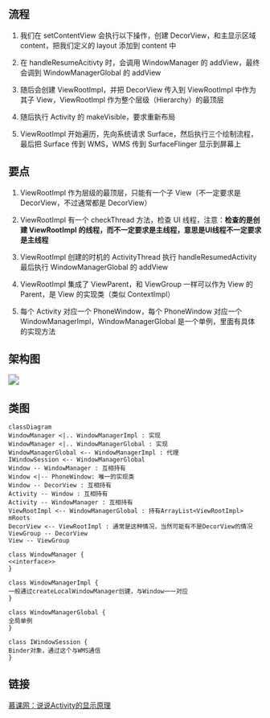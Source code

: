 ## 流程
1. 我们在 setContentView 会执行以下操作，创建 DecorView，和主显示区域 content，把我们定义的 layout 添加到 content 中

2. 在 handleResumeAcitivty 时，会调用 WindowManager 的 addView，最终会调到 WindowManagerGlobal 的 addView
3. 随后会创建 ViewRootImpl，并把 DecorView 传入到 ViewRootImpl 中作为其子 View，ViewRootImpl 作为整个层级（Hierarchy）的最顶层
4. 随后执行 Activity 的 makeVisible，要求重新布局
5. ViewRootImpl 开始遍历，先向系统请求 Surface，然后执行三个绘制流程，最后把 Surface 传到 WMS，WMS 传到 SurfaceFlinger 显示到屏幕上

## 要点

1. ViewRootImpl 作为层级的最顶层，只能有一个子 View（不一定要求是 DecorView，不过通常都是 DecorView）

2. ViewRootImpl 有一个 checkThread 方法，检查 UI 线程，注意：**检查的是创建 ViewRootImpl 的线程，而不一定要求是主线程，意思是UI线程不一定要求是主线程**
3. ViewRootImpl 创建的时机的 ActivityThread 执行 handleResumedActivity 最后执行 WindowManagerGlobal 的 addView
4. ViewRootImpl 集成了 ViewParent，和 ViewGroup 一样可以作为 View 的 Parent，是 View 的实现类（类似 ContextImpl）
5. 每个 Activity 对应一个 PhoneWindow，每个 PhoneWindow 对应一个 WindowManagerImpl，WindowManagerGlobal 是一个单例，里面有具体的实现方法

## 架构图
<img src="../assets/Activity Window DecorView关系.png" style="zoom:130%;" />

## 类图

```mermaid
classDiagram
WindowManager <|.. WindowManagerImpl : 实现
WindowManager <|.. WindowManagerGlobal : 实现
WindowManagerGlobal <-- WindowManagerImpl : 代理
IWindowSession <-- WindowManagerGlobal
Window -- WindowManager : 互相持有
Window <|-- PhoneWindow: 唯一的实现类
Window -- DecorView : 互相持有
Activity -- Window : 互相持有
Activity -- WindowManager : 互相持有
ViewRootImpl <-- WindowManagerGlobal : 持有ArrayList<ViewRootImpl> mRoots
DecorView <-- ViewRootImpl : 通常是这种情况，当然可能有不是DecorView的情况
ViewGroup -- DecorView
View -- ViewGroup

class WindowManager {
<<interface>>
}

class WindowManagerImpl {
一般通过createLocalWindowManager创建，与Window一一对应
}

class WindowManagerGlobal {
全局单例
}

class IWindowSession {
Binder对象，通过这个与WMS通信
}
```



## 链接

[慕课网：说说Activity的显示原理](https://coding.imooc.com/lesson/340.html#mid=24588)